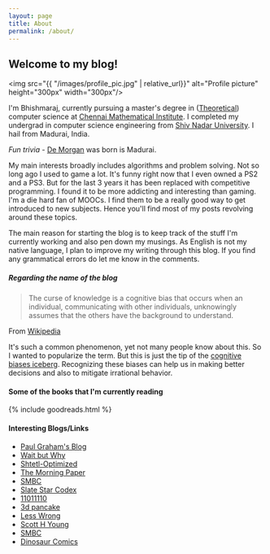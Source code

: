 ```yaml
---
layout: page
title: About
permalink: /about/
---
```


## Welcome to my blog! 

<img src="{{ "/images/profile_pic.jpg" | relative_url}}" alt="Profile picture" height="300px" width="300px"/>


I'm Bhishmaraj, currently pursuing a master's degree in ([Theoretical](https://introtcs.org/public/lec_01_introduction.html)) computer science at [Chennai Mathematical Institute](https://www.cmi.ac.in/people/student-profile.php?id=bhishma). I completed my undergrad in computer science engineering from [Shiv Nadar University](https://snu.edu.in/). I hail from Madurai, India. 

_Fun trivia_ - [De Morgan](https://en.wikipedia.org/wiki/Augustus_De_Morgan#Childhood) was born is Madurai. 

My main interests broadly includes algorithms and problem solving. Not so long ago I used to game a lot. It's funny right now that I even owned a PS2 and a PS3. But for the last 3 years it has been replaced with competitive programming. I found it to be more addicting and interesting than gaming. I'm a die hard fan of MOOCs. I find them to be a really good way to get introduced to new subjects. Hence you'll find most of my posts revolving around these topics. 

The main reason for starting the blog is to keep track of the stuff I'm currently working and also pen down my musings. As English is not my native language, I plan to improve my writing through this blog. If you find any grammatical errors do let me know in the comments.



##### Regarding the name of the blog  

>The curse of knowledge is a cognitive bias that occurs when an individual, communicating with other individuals, unknowingly assumes that the others have the background to understand.

From [Wikipedia](https://en.wikipedia.org/wiki/Curse_of_knowledge)

It's such a common phenomenon, yet not many people know about this. So I wanted to popularize the term. But this is just the tip of the [cognitive biases iceberg](https://yourbias.is/). Recognizing these biases can help us in making better decisions and also to mitigate irrational behavior.  


#### Some of the books that I'm currently reading

{% include goodreads.html %}

#### Interesting Blogs/Links

*   [Paul Graham's Blog](http://paulgraham.com/)
*   [Wait but Why](https://waitbutwhy.com/)
*   [Shtetl-Optimized](https://www.scottaaronson.com/blog/)
*   [The Morning Paper](https://blog.acolyer.org/)
*   [SMBC](https://www.smbc-comics.com/)
*   [Slate Star Codex](https://slatestarcodex.com/)
*   [11011110](https://11011110.github.io/blog/)
*   [3d pancake](http://3dpancakes.typepad.com/)
*	[Less Wrong](https://www.lesswrong.com/)
*	[Scott H Young](https://www.scotthyoung.com/blog/)
*	[SMBC](https://www.smbc-comics.com/)
*	[Dinosaur Comics](https://www.qwantz.com/)

